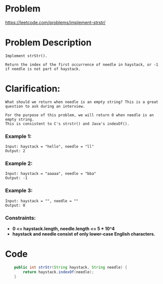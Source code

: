 # Problem
https://leetcode.com/problems/implement-strstr/
# Problem Description
```
Implement strStr().

Return the index of the first occurrence of needle in haystack, or -1 if needle is not part of haystack.
```
# Clarification:
```
What should we return when needle is an empty string? This is a great question to ask during an interview.

For the purpose of this problem, we will return 0 when needle is an empty string. 
This is consistent to C's strstr() and Java's indexOf().
```
### Example 1:
```
Input: haystack = "hello", needle = "ll"
Output: 2
```
### Example 2:
```
Input: haystack = "aaaaa", needle = "bba"
Output: -1
```
### Example 3:
```
Input: haystack = "", needle = ""
Output: 0
```
### Constraints:
- **0 <= haystack.length, needle.length <= 5 * 10^4**
- **haystack and needle consist of only lower-case English characters.**

# Code
```java
    public int strStr(String haystack, String needle) {
        return haystack.indexOf(needle);
    }
```
